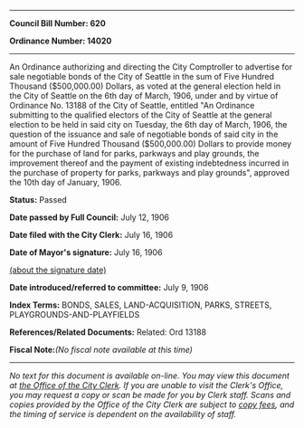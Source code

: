 

********

**Council Bill Number: 620**
   
**Ordinance Number: 14020**
********

 An Ordinance authorizing and directing the City Comptroller to advertise for sale negotiable bonds of the City of Seattle in the sum of Five Hundred Thousand ($500,000.00) Dollars, as voted at the general election held in the City of Seattle on the 6th day of March, 1906, under and by virtue of Ordinance No. 13188 of the City of Seattle, entitled "An Ordinance submitting to the qualified electors of the City of Seattle at the general election to be held in said city on Tuesday, the 6th day of March, 1906, the question of the issuance and sale of negotiable bonds of said city in the amount of Five Hundred Thousand ($500,000.00) Dollars to provide money for the purchase of land for parks, parkways and play grounds, the improvement thereof and the payment of existing indebtedness incurred in the purchase of property for parks, parkways and play grounds", approved the 10th day of January, 1906.

**Status:** Passed
   
**Date passed by Full Council:** July 12, 1906
   
**Date filed with the City Clerk:** July 16, 1906
   
**Date of Mayor's signature:** July 16, 1906
   
[(about the signature date)](/~public/approvaldate.htm)
   
   
   
**Date introduced/referred to committee:** July 9, 1906
   
   
**Index Terms:** BONDS, SALES, LAND-ACQUISITION, PARKS, STREETS, PLAYGROUNDS-AND-PLAYFIELDS

**References/Related Documents:** Related: Ord 13188

**Fiscal Note:**_(No fiscal note available at this time)_
********

_No text for this document is available on-line. You may view this document at [the Office of the City Clerk](http://www.seattle.gov/leg/clerk/contactUs.htm). If you are unable to visit the Clerk's Office, you may request a copy or scan be made for you by Clerk staff. Scans and copies provided by the Office of the City Clerk are subject to [copy fees](http://clerk.seattle.gov/~public/clerkfees.htm), and the timing of service is dependent on the availability of staff._

